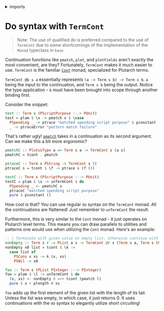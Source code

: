 <details>
<summary> imports </summary>
<p>

```haskell
module Plutarch.Docs.TermCont (test, testC, foo) where
import Plutarch.Api
import Plutarch.Prelude hiding (pmatchC, ptraceC)
```

</p>
</details>

# Do syntax with `TermCont`

> Note: The use of qualified do is preferred compared to the use of `TermCont` due to some shortcomings of the implementation
> of the `Monad` typeclass in `base`

Continuation functions like `pmatch`, `plet`, and `pletFields` aren't exactly the most convenient, are they? Fortunately,
`TermCont` makes it much easier to use. `TermCont` is the familiar
[`Cont`](https://hackage.haskell.org/package/mtl-2.2.2/docs/Control-Monad-Cont.html) monad, specialized for Plutarch terms.

`TermCont @b s a` essentially represents `(a -> Term s b) -> Term s b`. `a` being the input to the continuation, and `Term s b`
being the output. Notice the type application - `b` must have been brought into scope through another binding first.

Consider the snippet:

```haskell
test :: Term s (PScriptPurpose :--> PUnit)
test = plam $ \x -> pmatch x $ \case
  PSpending _ -> ptrace "matched spending script purpose" $ pconstant ()
  _ -> ptraceError "pattern match failure"
```

That's rather ugly! [`pmatch`](./../Typeclasses/PlutusType,%20PCon,%20and%20PMatch.md) takes in a continuation as its second argument. Can we make this a bit more ergonomic?

```haskell
pmatchC :: PlutusType a => Term s a -> TermCont s (a s)
pmatchC = tcont . pmatch

ptraceC :: Term s PString -> TermCont s ()
ptraceC s = tcont $ \f -> ptrace s (f ())

testC :: Term s (PScriptPurpose :--> PUnit)
testC = plam $ \x -> unTermCont $ do
  PSpending _ <- pmatchC x
  ptraceC "matched spending script purpose"
  pure $ pconstant ()
```

How cool is that? You can use regular `do` syntax on the `TermCont` monad. All the continuations are flattened! Just remember to `unTermCont` the result.

Furthermore, this is very similar to the `Cont` monad - it just operates on Plutarch level terms. This means you can draw parallels to utilities and patterns
one would use when utilizing the `Cont` monad. Here's an example:

```haskell
-- | Terminate with given value on empty list, otherwise continue with head and tail.
nonEmpty :: Term s r -> PList a s -> TermCont @r s (Term s a, Term s (PList a))
nonEmpty x0 list = tcont $ \k ->
  case list of
    PSCons x xs -> k (x, xs)
    PSNil -> x0

foo :: Term s (PList PInteger :--> PInteger)
foo = plam $ \l -> unTermCont $ do
  (x, xs) <- nonEmpty 0 =<< tcont (pmatch l)
  pure $ x + plength # xs
```

`foo` adds up the first element of the given list with the length of its tail. Unless the list was empty, in which case, it just returns 0. It uses
continuations with the `do` syntax to elegantly utilize short circuiting!
